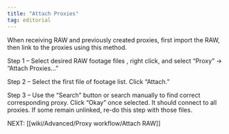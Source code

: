 ```yaml
---
title: "Attach Proxies"
tag: editorial
---
```

When receiving RAW and previously created proxies, first import the RAW, then link to the proxies using this method.

Step 1 – Select desired RAW footage files , right click, and select “Proxy” -> “Attach Proxies...”

Step 2 – Select the first file of footage list. Click “Attach.”

Step 3 – Use the “Search” button or search manually to find correct corresponding proxy. Click “Okay” once selected. It should connect to all proxies. If some remain unlinked, re-do this step with those files.

NEXT: [[wiki/Advanced/Proxy workflow/Attach RAW]]